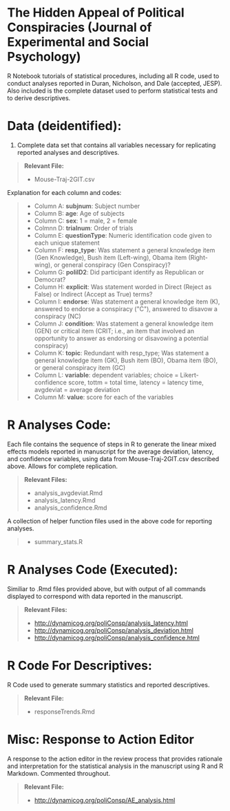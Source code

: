 The Hidden Appeal of Political Conspiracies (Journal of Experimental and Social Psychology)
===================

R Notebook tutorials of statistical procedures, including all R code, used to conduct analyses reported in Duran, Nicholson, and Dale (accepted, JESP). Also included is the complete dataset used to perform statistical tests and to derive descriptives. 

Data (deidentified):
===================

1) Complete data set that contains all variables necessary for replicating reported analyses and descriptives. 

> **Relevant File:**
> - Mouse-Traj-2GIT.csv

Explanation for each column and codes:

> - Column A: **subjnum**: Subject number 
> - Column B: **age**: Age of subjects
> - Column C: **sex**: 1 = male, 2 = female
> - Colmnn D: **trialnum**: Order of trials 
> - Column E: **questionType**: Numeric identification code given to each unique statement 
> - Column F: **resp_type**: Was statement a general knowledge item (Gen Knowledge), Bush item (Left-wing), Obama item (Right-wing), or general conspiracy (Gen Conspiracy)?
> - Column G: **poliID2**: Did participant identify as Republican or Democrat? 
> - Column H: **explicit**: Was statement worded in Direct (Reject as False) or Indirect (Accept as True) terms?
> - Column I: **endorse**: Was statement a general knowledge item (K), answered to endorse a conspiracy ("C"), answered to disavow a conspiracy (NC)
> - Column J: **condition**: Was statement a general knowledge item (GEN) or critical item (CRIT; i.e., an item that involved an opportunity to answer as endorsing or disavowing a potential conspiracy)
> - Column K: **topic**: Redundant with resp_type; Was statement a general knowledge item (GK), Bush item (BO), Obama item (BO), or general conspiracy item (GC)
> - Column L: **variable**: dependent variables; choice = Likert-confidence score, tottm = total time, latency = latency time, avgdeviat = average deviation
> - Column M: **value**: score for each of the variables

R Analyses Code: 
===================

Each file contains the sequence of steps in R to generate the linear mixed effects models reported in manuscript for the average deviation, latency, and confidence variables, using data from Mouse-Traj-2GIT.csv described above. Allows for complete replication.

> **Relevant Files:**
> - analysis_avgdeviat.Rmd 
> - analysis_latency.Rmd
> - analysis_confidence.Rmd

A collection of helper function files used in the above code for reporting analyses.

> - summary_stats.R

R Analyses Code (Executed):
===================

Similiar to .Rmd files provided above, but with output of all commands displayed to correspond with data reported in the manuscript. 

> **Relevant Files:**
> - http://dynamicog.org/poliConsp/analysis_latency.html
> - http://dynamicog.org/poliConsp/analysis_deviation.html
> - http://dynamicog.org/poliConsp/analysis_confidence.html

R Code For Descriptives: 
===================

R Code used to generate summary statistics and reported descriptives. 

> **Relevant File:**
> - responseTrends.Rmd

Misc: Response to Action Editor  
===================

A response to the action editor in the review process that provides rationale and interpretation for the statistical analysis in the manuscript using R and R Markdown. Commented throughout.  

> **Relevant File:**
> - http://dynamicog.org/poliConsp/AE_analysis.html






